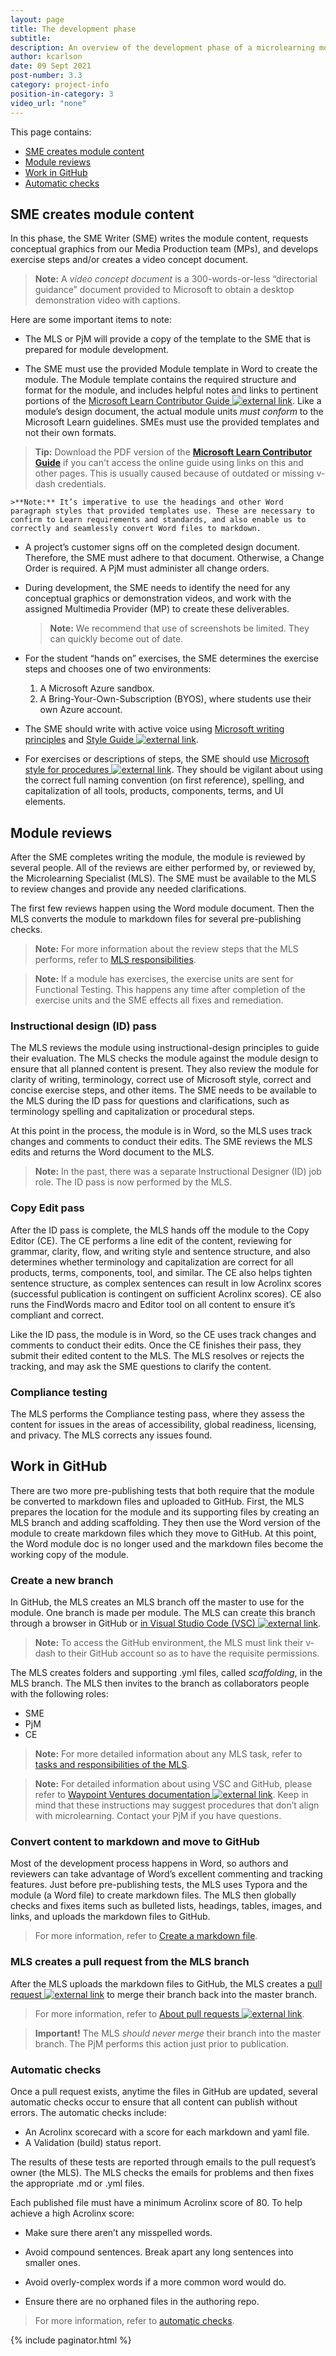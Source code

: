 ```yaml
---
layout: page
title: The development phase
subtitle:
description: An overview of the development phase of a microlearning module-creation project
author: kcarlson
date: 09 Sept 2021
post-number: 3.3
category: project-info
position-in-category: 3
video_url: "none"
---
```

This page contains:

- <a href="#creation">SME creates module content</a>
- <a href="#reviews">Module reviews</a>
- <a href="#github">Work in GitHub</a>
- <a href="#autochecks">Automatic checks</a>

## SME creates module content<a name="creation"></a>

In this phase, the SME Writer (SME) writes the module content, requests conceptual graphics from our Media Production team (MPs), and develops exercise steps and/or creates a video concept document. 

>**Note:** A *video concept document* is a 300-words-or-less “directorial guidance” document provided to Microsoft to obtain a desktop demonstration video with captions. 

Here are some important items to note:

- The MLS or PjM will provide a copy of the template to the SME that is prepared for module development. 

- The SME must use the provided Module template in Word to create the module. The Module template contains the required structure and format for the module, and includes helpful notes and links to pertinent portions of the <a href="https://review.docs.microsoft.com/help/learn/?branch=main" target="_blank">Microsoft Learn Contributor Guide ![external link](../assets/images/extlink.png)</a>. Like a module’s design document, the actual module units *must conform* to the Microsoft Learn guidelines. SMEs must use the provided templates and not their own formats.

>**Tip:**  Download the PDF version of the [**Microsoft Learn Contributor Guide**](../assets/MS_Learn_Contributor_Guide.pdf) if you can't access the online guide using links on this and other pages. This is usually caused  because of outdated or missing v-dash credentials.

    >**Note:** It’s imperative to use the headings and other Word paragraph styles that provided templates use. These are necessary to confirm to Learn requirements and standards, and also enable us to correctly and seamlessly convert Word files to markdown. 

- A project’s customer signs off on the completed design document. Therefore, the SME must adhere to that document. Otherwise, a Change Order is required. A PjM must administer all change orders.

- During development, the SME needs to identify the need for any conceptual graphics or demonstration videos, and work with the assigned Multimedia Provider (MP) to create these deliverables.

    >**Note:** We recommend that use of screenshots be limited. They can quickly become out of date.

- For the student “hands on” exercises, the SME determines the exercise steps and chooses one of two environments:

    1. A Microsoft Azure sandbox.
    1. A Bring-Your-Own-Subscription (BYOS), where students use their own Azure account.

- The SME should write with active voice using <a href="https://review.docs.microsoft.com/help/contribute/writing-principles?branch=main" target="_blank">Microsoft writing principles</a> and <a href="https://styleguides.azurewebsites.net/StyleGuide/Read?id=2700">Style Guide ![external link](../assets/images/extlink.png)</a>.

- For exercises or descriptions of steps, the SME should use <a href="https://styleguides.azurewebsites.net/Styleguide/Read?id=2700&topicid=29016" target="_blank">Microsoft style for procedures ![external link](../assets/images/extlink.png)</a>. They should be vigilant about using the correct full naming convention (on first reference), spelling, and capitalization of all tools, products, components, terms, and UI elements.

## Module reviews<a name="reviews"></a>

After the SME completes writing the module, the module is reviewed by several people. All of the reviews are either performed by, or reviewed by, the Microlearning Specialist (MLS). The SME must be available to the MLS to review changes and provide any needed clarifications.

The first few reviews happen using the Word module document. Then the MLS converts the module to markdown files for several pre-publishing checks.

>**Note:** For more information about the review steps that the MLS performs, refer to [MLS responsibilities]({{site.baseurl}}/people/mls.html).

>**Note:** If a module has exercises, the exercise units are sent for Functional Testing. This happens any time after completion of the exercise units and the SME effects all fixes and remediation.

### Instructional design (ID) pass

The MLS reviews the module using instructional-design principles to guide their evaluation. The MLS checks the module against the module design to ensure that all planned content is present. They also review the module for clarity of writing, terminology, correct use of Microsoft style, correct and concise exercise steps, and other items. The SME needs to be available to the MLS during the ID pass for questions and clarifications, such as terminology spelling and capitalization or procedural steps.

At this point in the process, the module is in Word, so the MLS uses track changes and comments to conduct their edits. The SME reviews the MLS edits and returns the Word document to the MLS.

>**Note:** In the past, there was a separate Instructional Designer (ID) job role. The ID pass is now performed by the MLS. 

### Copy Edit pass

After the ID pass is complete, the MLS hands off the module to the Copy Editor (CE). The CE performs a line edit of the content, reviewing for grammar, clarity, flow, and writing style and sentence structure, and also determines whether terminology and capitalization are correct for all products, terms, components, tool, and similar. The CE also helps tighten sentence structure, as complex sentences can result in low Acrolinx scores (successful publication is contingent on sufficient Acrolinx scores). CE also runs the FindWords macro and Editor tool on all content to ensure it’s compliant and correct.

Like the ID pass, the module is in Word, so the CE uses track changes and comments to conduct their edits. Once the CE finishes their pass, they submit their edited content to the MLS. The MLS resolves or rejects the tracking, and may ask the SME questions to clarify the content.

### Compliance testing

The MLS performs the Compliance testing pass, where they assess the content for issues in the areas of accessibility, global readiness, licensing, and privacy. The MLS corrects any issues found.

## Work in GitHub<a name="github"></a>

There are two more pre-publishing tests that both require that the module be converted to markdown files and uploaded to GitHub. First, the MLS prepares the location for the module and its supporting files by creating an MLS branch and adding scaffolding. They then use the Word version of the module to create markdown files which they move to GitHub. At this point, the Word module doc is no longer used and the markdown files become the working copy of the module.

### Create a new branch

In GitHub, the MLS creates an MLS branch off the master to use for the module. One branch is made per module. The MLS can create this branch through a browser in GitHub or <a href="https://waypointventures.github.io/docs/branches/new-branch.html" target="_blank">in Visual Studio Code (VSC) ![external link](../assets/images/extlink.png)</a>.

>**Note:** To access the GitHub environment, the MLS must link their v-dash to their GitHub account so as to have the requisite permissions.

The MLS creates folders and supporting .yml files, called *scaffolding*, in the MLS branch. The MLS then invites to the branch as collaborators people with the following roles:

- SME
- PjM
- CE

>**Note:** For more detailed information about any MLS task, refer to [tasks and responsibilities of the MLS]({{site.baseurl}}/people/mls.html).

>**Note:** For detailed information about using VSC and GitHub, please refer to <a href="https://waypointventures.github.io/docs/add-content/syntax.html" target="_blank">Waypoint Ventures documentation ![external link](../assets/images/extlink.png)</a>. Keep in mind that these instructions may suggest procedures that don’t align with microlearning. Contact your PjM if you have questions.

### Convert content to markdown and move to GitHub

Most of the development process happens in Word, so authors and reviewers can take advantage of Word’s excellent commenting and tracking features. Just before pre-publishing tests, the MLS uses Typora and the module (a Word file) to create markdown files. The MLS then globally checks and fixes items such as bulleted lists, headings, tables, images, and links, and uploads the markdown files to GitHub. 

> For more information, refer to [Create a markdown file]({{site.baseurl}}/create-microlearning-modules/create-a-markdown-file.html).

### MLS creates a pull request from the MLS branch

After the MLS uploads the markdown files to GitHub, the MLS creates a <a href="https://waypointventures.github.io/docs/workflow/terminology.html#using-prs" target="_blank">pull request ![external link](../assets/images/extlink.png)</a> to merge their branch back into the master branch. 

> For more information, refer to <a href="https://docs.github.com/en/github/collaborating-with-pull-requests/proposing-changes-to-your-work-with-pull-requests/about-pull-requests" target="_blank">About pull requests ![external link](../assets/images/extlink.png)</a>.

> **Important!** The MLS *should never merge* their branch into the master branch. The PjM performs this action just prior to publication.

### Automatic checks<a name="autochecks"></a>

Once a pull request exists, anytime the files in GitHub are updated, several automatic checks occur to ensure that all content can publish without errors. The automatic checks include:

- An Acrolinx scorecard with a score for each markdown and yaml file.
- A Validation (build) status report.

The results of these tests are reported through emails to the pull request’s owner (the MLS). The MLS checks the emails for problems and then fixes the appropriate .md or .yml files.

Each published file must have a minimum Acrolinx score of 80. To help achieve a high Acrolinx score:

- Make sure there aren’t any misspelled words.

- Avoid compound sentences. Break apart any long sentences into smaller ones.

- Avoid overly-complex words if a more common word would do.

- Ensure there are no orphaned files in the authoring repo.

> For more information, refer to [automatic checks]({{site.baseurl}}/create-microlearning-modules/automatic-checks.html).

{% include paginator.html %}
